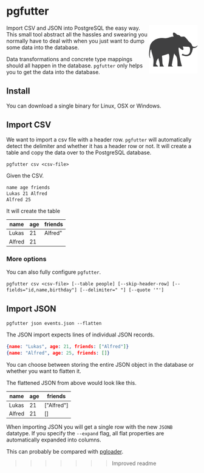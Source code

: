 # pgfutter

<img align="right" alt="elephant" src="elephant.png" />

Import CSV and JSON into PostgreSQL the easy way.
This small tool abstract all the hassles and swearing you normally
have to deal with when you just want to dump some data into the database.

Data transformations and concrete type mappings should all happen in the
database. `pgfutter` only helps you to get the data into the database.


## Install

You can download a single binary for Linux, OSX or Windows.

## Import CSV

We want to import a csv file with a header row.
`pgfutter` will automatically detect the delimiter and whether it has
a header row or not. It will create a table and copy the data over to the
PostgreSQL database.

```
pgfutter csv <csv-file>
```

Given the CSV.

```
name age friends
Lukas 21 Alfred
Alfred 25 
```

It will create the table

name   | age | friends
-------|-----|--------
Lukas  | 21  | Alfred"
Alfred | 21  |

### More options

You can also fully configure `pgfutter`.

```
pgfutter csv <csv-file> [--table people] [--skip-header-row] [--fields="id,name,birthday"] [--delimiter=" "] [--quote '"']
```

## Import JSON

```
pgfutter json events.json --flatten
```

The JSON import expects lines of individual JSON records.

```json
{name: "Lukas", age: 21, friends: ["Alfred"]}
{name: "Alfred", age: 25, friends: []}
```

You can choose between storing the entire JSON object in the database or whether you want to flatten it.

The flattened JSON from above would look like this.

name   | age | friends
-------|-----|--------
Lukas  | 21  | ["Alfred"]
Alfred | 21  | []

When importing JSON you will get a single row with the new `JSONB` datatype.
If you specify the `--expand` flag, all flat properties are automatically
expanded into columns.


This can probably be compared with [pgloader](http://pgloader.io).
>>>>>>> Improved readme
